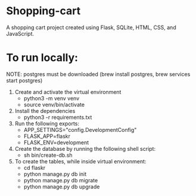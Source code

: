 # Shopping-cart
A shopping cart project created using Flask, SQLite, HTML, CSS, and JavaScript.

# To run locally:
NOTE: postgres must be downloaded (brew install postgres, brew services start postgres)
1. Create and activate the virtual environment
    - python3 -m venv venv
    - source venv/bin/activate
2. Install the dependencies 
    - python3 -r requirements.txt
3. Run the following exports: 
    - APP_SETTINGS="config.DevelopmentConfig"
    - FLASK_APP=flaskr
    - FLASK_ENV=development
4. Create the database by running the following shell script:
    - sh bin/create-db.sh
5. To create the tables, while inside virtual environment:
    - cd flaskr
    - python manage.py db init
    - python manage.py db migrate
    - python manage.py db upgrade
